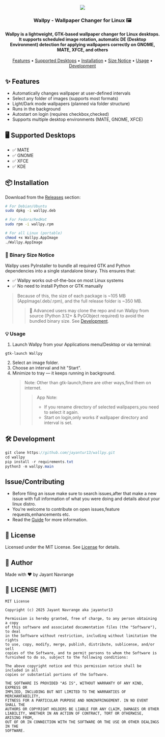 <p align="center">
  <img src="https://iili.io/3NbbEOb.th.png"/>
    <p align="center">
    <h3 align="center">Wallpy - Wallpaper Changer for Linux 🖼️</h3>
    <h4 align="center"><b>Wallpy is a lightweight, GTK-based wallpaper changer for Linux desktops. It supports scheduled image rotation, automatic DE (Desktop Environment) detection for applying wallpapers correctly on GNOME, MATE, XFCE, and others</b>
    </h4>
    </p>
    <p align="center"><a href="#features">Features</a> • <a href="#sde">Supported Desktops</a> • <a href="#installation">Installation</a> • <a href="#bsn">Size Notice</a> • <a href="#usage">Usage</a> • <a href="#development">Development</a></p>
</p>

## ✨ Features

- Automatically changes wallpaper at user-defined intervals
- Select any folder of images (supports most formats)
- Light/Dark mode wallpapers (planned via folder structure)
- Runs in the background
- Autostart on login (requires checkbox,checked)
- Supports multiple desktop environments (MATE, GNOME, XFCE)

## 🖥️ Supported Desktops

- ✅ MATE
- ✅ GNOME
- ✅ XFCE
- ✅ KDE

## 📦 Installation

Download from the [Releases](https://github.com/jayantur13/wallpy/releases) section:

```bash
# For Debian/Ubuntu
sudo dpkg -i wallpy.deb

# For Fedora/RedHat
sudo rpm -i wallpy.rpm

# For all Linux (portable)
chmod +x Wallpy.AppImage
./Wallpy.AppImage
```

### 📁 Binary Size Notice

Wallpy uses PyInstaller to bundle all required GTK and Python dependencies into a single standalone binary. This ensures that:

- ✅ Wallpy works out-of-the-box on most Linux systems
- ✅ No need to install Python or GTK manually

> Because of this, the size of each package is ~105 MB (AppImage/.deb/.rpm), and the full release folder is ~350 MB.
>
> > 🧪 Advanced users may clone the repo and run Wallpy from source (Python 3.12+ & PyGObject required) to avoid the bundled binary size. See <a href="#development">Development</a>.

### 💡 Usage

1. Launch Wallpy from your Applications menu/Desktop or via terminal:

```
gtk-launch Wallpy
```

2. Select an image folder.
3. Choose an interval and hit "Start".
4. Minimize to tray — it keeps running in background.
   > Note: Other than gtk-launch,there are other ways,find them on internet.
   >
   > > App Note:
   > >
   > > - If you rename directory of selected wallpapers,you need to select it again.
   > > - Start on login,only works if wallpaper directory and interval is set.

## 🛠️ Development

```java
git clone https://github.com/jayantur13/wallpy.git
cd wallpy
pip install -r requirements.txt
python3 -m wallpy.main
```

## Issue/Contributing

- Before filing an issue make sure to search issues,after that make a new issue with full information of what you were doing and details about your linux distro.
- You're welcome to contribute on open issues,feature requests,enhancements etc.
- Read the [Guide](https://github.com/jayantur13/wallpy/blob/master/CONTRIBUTING.md "Guide") for more information.

## 📜 License

Licensed under the MIT License. See [License](https://github.com/jayantur13/wallpy/blob/master/LICENSE "License") for details.

## 👤 Author

Made with ❤️ by Jayant Navrange

## 📄 LICENSE (MIT)

```text
MIT License

Copyright (c) 2025 Jayant Navrange aka jayantur13

Permission is hereby granted, free of charge, to any person obtaining a copy
of this software and associated documentation files (the "Software"), to deal
in the Software without restriction, including without limitation the rights
to use, copy, modify, merge, publish, distribute, sublicense, and/or sell
copies of the Software, and to permit persons to whom the Software is
furnished to do so, subject to the following conditions:

The above copyright notice and this permission notice shall be included in all
copies or substantial portions of the Software.

THE SOFTWARE IS PROVIDED "AS IS", WITHOUT WARRANTY OF ANY KIND, EXPRESS OR
IMPLIED, INCLUDING BUT NOT LIMITED TO THE WARRANTIES OF MERCHANTABILITY,
FITNESS FOR A PARTICULAR PURPOSE AND NONINFRINGEMENT. IN NO EVENT SHALL THE
AUTHORS OR COPYRIGHT HOLDERS BE LIABLE FOR ANY CLAIM, DAMAGES OR OTHER
LIABILITY, WHETHER IN AN ACTION OF CONTRACT, TORT OR OTHERWISE, ARISING FROM,
OUT OF OR IN CONNECTION WITH THE SOFTWARE OR THE USE OR OTHER DEALINGS IN THE
SOFTWARE.
```
